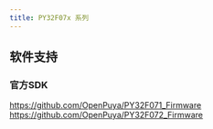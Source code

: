 ```yaml
---
title: PY32F07x 系列
---
```


<!-- @include: ../../data/markdown/PY32F07x/zh_CN.md -->

## 软件支持

### 官方SDK

<https://github.com/OpenPuya/PY32F071_Firmware>
<https://github.com/OpenPuya/PY32F072_Firmware>
